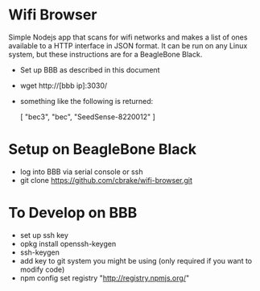 Wifi Browser
============

Simple Nodejs app that scans for wifi networks and makes a list of ones available
to a HTTP interface in JSON format.  It can be run on any Linux system, but
these instructions are for a BeagleBone Black.

* Set up BBB as described in this document
* wget http://[bbb ip]:3030/
* something like the following is returned:

    [
      "bec3",
      "bec",
      "SeedSense-8220012"
    ]

Setup on BeagleBone Black
=========================

* log into BBB via serial console or ssh
* git clone https://github.com/cbrake/wifi-browser.git

To Develop on BBB
=================

* set up ssh key
 * opkg install openssh-keygen
 * ssh-keygen
 * add key to git system you might be using (only required if you want to modify code)
* npm config set registry "http://registry.npmjs.org/"







